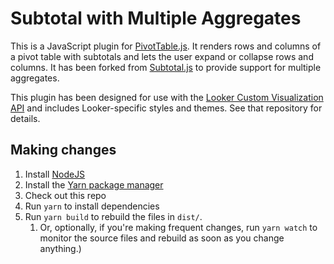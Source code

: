 # Subtotal with Multiple Aggregates

This is a JavaScript plugin for [PivotTable.js](https://pivottable.js.org/examples/). It renders rows and columns of a pivot table with subtotals and lets the user expand or collapse rows and columns. It has been forked from [Subtotal.js](http://nagarajanchinnasamy.com/subtotal) to provide support for multiple aggregates.

This plugin has been designed for use with the [Looker Custom Visualization API](https://github.com/looker/visualization-api-examples) and includes Looker-specific styles and themes. See that repository for details.

## Making changes

1. Install [NodeJS](https://nodejs.org/en/)
1. Install the [Yarn package manager](https://yarnpkg.com/lang/en/)
1. Check out this repo
1. Run `yarn` to install dependencies
1. Run `yarn build` to rebuild the files in `dist/`.
   1. Or, optionally, if you're making frequent changes, run `yarn watch` to monitor the source files and rebuild as soon as you change anything.)
